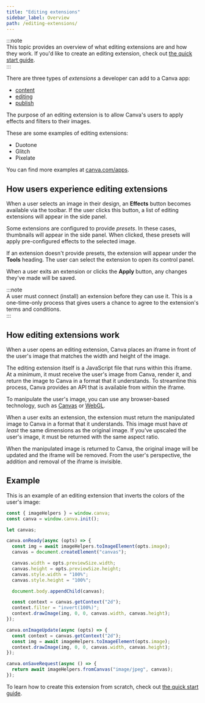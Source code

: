 ```yaml
---
title: "Editing extensions"
sidebar_label: Overview
path: /editing-extensions/
---
```


:::note  
 This topic provides an overview of what editing extensions are and how they work. If you'd like to create an editing extension, check out [the quick start guide](./editing-extensions/quick-start.md).  
:::

There are three types of _extensions_ a developer can add to a Canva app:

- [content](./content-extensions.md)
- [editing]()
- [publish](./publish-extensions.md)

The purpose of an editing extension is to allow Canva's users to apply effects and filters to their images.

These are some examples of editing extensions:

- Duotone
- Glitch
- Pixelate

You can find more examples at [canva.com/apps](https://canva.com/apps).

## How users experience editing extensions

When a user selects an image in their design, an **Effects** button becomes available via the toolbar. If the user clicks this button, a list of editing extensions will appear in the side panel.

Some extensions are configured to provide _presets_. In these cases, thumbnails will appear in the side panel. When clicked, these presets will apply pre-configured effects to the selected image.

If an extension doesn't provide presets, the extension will appear under the **Tools** heading. The user can select the extension to open its control panel.

When a user exits an extension or clicks the **Apply** button, any changes they've made will be saved.

:::note  
 A user must connect (install) an extension before they can use it. This is a one-time-only process that gives users a chance to agree to the extension's terms and conditions.  
:::

## How editing extensions work

When a user opens an editing extension, Canva places an iframe in front of the user's image that matches the width and height of the image.

The editing extension itself is a JavaScript file that runs within this iframe. At a minimum, it must receive the user's image from Canva, render it, and return the image to Canva in a format that it understands. To streamline this process, Canva provides an API that is available from within the iframe.

To manipulate the user's image, you can use any browser-based technology, such as [Canvas](https://developer.mozilla.org/en-US/docs/Web/API/Canvas_API) or [WebGL](https://developer.mozilla.org/en-US/docs/Web/API/WebGL_API).

When a user exits an extension, the extension must return the manipulated image to Canva in a format that it understands. This image must have _at least_ the same dimensions as the original image. If you've upscaled the user's image, it must be returned with the same aspect ratio.

When the manipulated image is returned to Canva, the original image will be updated and the iframe will be removed. From the user's perspective, the addition and removal of the iframe is invisible.

## Example

This is an example of an editing extension that inverts the colors of the user's image:

```javascript
const { imageHelpers } = window.canva;
const canva = window.canva.init();

let canvas;

canva.onReady(async (opts) => {
  const img = await imageHelpers.toImageElement(opts.image);
  canvas = document.createElement("canvas");

  canvas.width = opts.previewSize.width;
  canvas.height = opts.previewSize.height;
  canvas.style.width = "100%";
  canvas.style.height = "100%";

  document.body.appendChild(canvas);

  const context = canvas.getContext("2d");
  context.filter = "invert(100%)";
  context.drawImage(img, 0, 0, canvas.width, canvas.height);
});

canva.onImageUpdate(async (opts) => {
  const context = canvas.getContext("2d");
  const img = await imageHelpers.toImageElement(opts.image);
  context.drawImage(img, 0, 0, canvas.width, canvas.height);
});

canva.onSaveRequest(async () => {
  return await imageHelpers.fromCanvas("image/jpeg", canvas);
});
```

To learn how to create this extension from scratch, check out [the quick start guide](./editing-extensions/quick-start.md).
